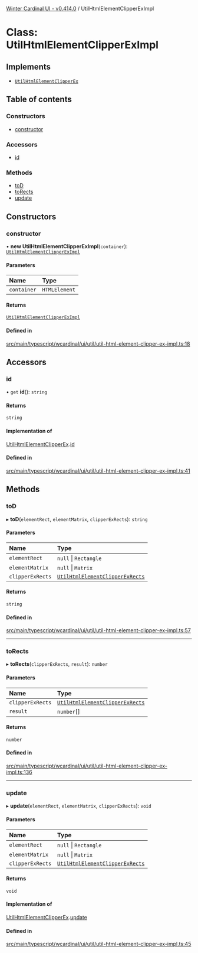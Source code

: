 [Winter Cardinal UI - v0.414.0](../index.md) / UtilHtmlElementClipperExImpl

# Class: UtilHtmlElementClipperExImpl

## Implements

- [`UtilHtmlElementClipperEx`](../interfaces/UtilHtmlElementClipperEx.md)

## Table of contents

### Constructors

- [constructor](UtilHtmlElementClipperExImpl.md#constructor)

### Accessors

- [id](UtilHtmlElementClipperExImpl.md#id)

### Methods

- [toD](UtilHtmlElementClipperExImpl.md#tod)
- [toRects](UtilHtmlElementClipperExImpl.md#torects)
- [update](UtilHtmlElementClipperExImpl.md#update)

## Constructors

### constructor

• **new UtilHtmlElementClipperExImpl**(`container`): [`UtilHtmlElementClipperExImpl`](UtilHtmlElementClipperExImpl.md)

#### Parameters

| Name | Type |
| :------ | :------ |
| `container` | `HTMLElement` |

#### Returns

[`UtilHtmlElementClipperExImpl`](UtilHtmlElementClipperExImpl.md)

#### Defined in

[src/main/typescript/wcardinal/ui/util/util-html-element-clipper-ex-impl.ts:18](https://github.com/winter-cardinal/winter-cardinal-ui/blob/v0.414.0/src/main/typescript/wcardinal/ui/util/util-html-element-clipper-ex-impl.ts#L18)

## Accessors

### id

• `get` **id**(): `string`

#### Returns

`string`

#### Implementation of

[UtilHtmlElementClipperEx](../interfaces/UtilHtmlElementClipperEx.md).[id](../interfaces/UtilHtmlElementClipperEx.md#id)

#### Defined in

[src/main/typescript/wcardinal/ui/util/util-html-element-clipper-ex-impl.ts:41](https://github.com/winter-cardinal/winter-cardinal-ui/blob/v0.414.0/src/main/typescript/wcardinal/ui/util/util-html-element-clipper-ex-impl.ts#L41)

## Methods

### toD

▸ **toD**(`elementRect`, `elementMatrix`, `clipperExRects`): `string`

#### Parameters

| Name | Type |
| :------ | :------ |
| `elementRect` | ``null`` \| `Rectangle` |
| `elementMatrix` | ``null`` \| `Matrix` |
| `clipperExRects` | [`UtilHtmlElementClipperExRects`](../interfaces/UtilHtmlElementClipperExRects.md) |

#### Returns

`string`

#### Defined in

[src/main/typescript/wcardinal/ui/util/util-html-element-clipper-ex-impl.ts:57](https://github.com/winter-cardinal/winter-cardinal-ui/blob/v0.414.0/src/main/typescript/wcardinal/ui/util/util-html-element-clipper-ex-impl.ts#L57)

___

### toRects

▸ **toRects**(`clipperExRects`, `result`): `number`

#### Parameters

| Name | Type |
| :------ | :------ |
| `clipperExRects` | [`UtilHtmlElementClipperExRects`](../interfaces/UtilHtmlElementClipperExRects.md) |
| `result` | `number`[] |

#### Returns

`number`

#### Defined in

[src/main/typescript/wcardinal/ui/util/util-html-element-clipper-ex-impl.ts:136](https://github.com/winter-cardinal/winter-cardinal-ui/blob/v0.414.0/src/main/typescript/wcardinal/ui/util/util-html-element-clipper-ex-impl.ts#L136)

___

### update

▸ **update**(`elementRect`, `elementMatrix`, `clipperExRects`): `void`

#### Parameters

| Name | Type |
| :------ | :------ |
| `elementRect` | ``null`` \| `Rectangle` |
| `elementMatrix` | ``null`` \| `Matrix` |
| `clipperExRects` | [`UtilHtmlElementClipperExRects`](../interfaces/UtilHtmlElementClipperExRects.md) |

#### Returns

`void`

#### Implementation of

[UtilHtmlElementClipperEx](../interfaces/UtilHtmlElementClipperEx.md).[update](../interfaces/UtilHtmlElementClipperEx.md#update)

#### Defined in

[src/main/typescript/wcardinal/ui/util/util-html-element-clipper-ex-impl.ts:45](https://github.com/winter-cardinal/winter-cardinal-ui/blob/v0.414.0/src/main/typescript/wcardinal/ui/util/util-html-element-clipper-ex-impl.ts#L45)

